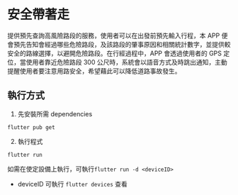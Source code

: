 # 安全帶著走

提供預先查詢高風險路段的服務，使用者可以在出發前預先輸入行程，本 APP 便會預先告知會經過哪些危險路段，及該路段的肇事原因和相關統計數字，並提供較安全的路線選擇，以避開危險路段。在行經過程中，APP 會透過使用者的 GPS 定位，當使用者靠近危險路段 300 公尺時，系統會以語音方式及時跳出通知，主動提醒使用者要注意用路安全，希望藉此可以降低道路事故發生。


## 執行方式

1. 先安裝所需 dependencies
```
flutter pub get
```
2. 執行程式
```
flutter run
```
如需在使定設備上執行，可執行`flutter run -d <deviceID>`

* deviceID 可執行 ``flutter devices`` 查看